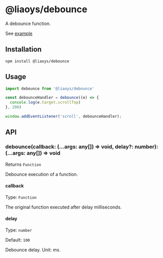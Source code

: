# @liaoys/debounce

A debounce function.

See [example](https://liaoyuesheng.github.io/debounce/)

## Installation
```
npm install @liaoys/debounce
```
## Usage

```javascript
import debounce from '@liaoys/debounce'

const debounceHandler = debounce((e) => {
  console.log(e.target.scrollTop)
}, 200)

window.addEventListener('scroll', debounceHandler);
```

## API

### debounce(callback: (...args: any[]) => void, delay?: number): (...args: any[]) => void

Returns `Function`

Debounce execution of a function.

#### callback

Type: `Function`

The original function executed after delay milliseconds.

#### delay

Type: `number`

Default: `100`

Debounce delay. Unit: ms.
